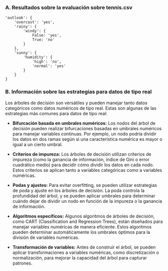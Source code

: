 ### A. Resultados sobre la evaluación sobre tennis.csv

    'outlook': {
        'overcast': 'yes',
        'rainy': {
            'windy': {
                False: 'yes', 
                True: 'no'
            }
        },
        'sunny': {
            'humidity': {
                'high': 'no', 
                'normal': 'yes'
            }
        }
    }

### B. Información sobre las estrategias para datos de tipo real

Los árboles de decisión son versátiles y pueden manejar tanto datos categóricos como datos numéricos de tipo real. Estas son algunas de las estrategias más comunes para datos de tipo real:

- **Bifurcación basada en umbrales numéricos:** Los nodos del árbol de decisión pueden realizar bifurcaciones basadas en umbrales numéricos para manejar variables continuas. Por ejemplo, un nodo podría dividir los datos en dos ramas según si una característica numérica es mayor o igual a un cierto umbral.

- **Criterios de impureza:** Los árboles de decisión utilizan criterios de impureza (como la ganancia de información, índice de Gini o error cuadrático medio) para decidir cómo dividir los datos en cada nodo. Estos criterios se aplican tanto a variables categóricas como a variables numéricas.

- **Podas y ajustes:** Para evitar overfitting, se pueden utilizar estrategias de poda y ajuste en los árboles de decisión. La poda controla la profundidad del árbol, y se pueden aplicar umbrales para determinar cuándo dejar de dividir un nodo en función de la impureza o la ganancia de información.

- **Algoritmos específicos:** Algunos algoritmos de árboles de decisión, como CART (Classification and Regression Trees), están diseñados para manejar variables numéricas de manera eficiente. Estos algoritmos pueden determinar automáticamente los umbrales óptimos para la división de variables numéricas.

- **Transformación de variables:** Antes de construir el árbol, se pueden aplicar transformaciones a variables numéricas, como discretización o normalización, para mejorar la capacidad del árbol para capturar patrones.
